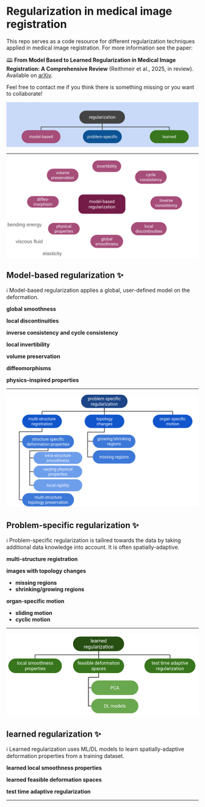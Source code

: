 # Regularization in medical image registration
This repo serves as a code resource for different regularization techniques applied in medical image registration.
For more information see the paper:

🕮 **From Model Based to Learned Regularization in Medical Image Registration: A Comprehensive Review** (Reithmeir et al., 2025, in review). Available on [arXiv](https://arxiv.org/abs/2412.15740).

Feel free to contact me if you think there is something missing or you want to collaborate!

![Alt text](figs/overview.png "overview")
***
![Alt text](figs/model-based.png "model-based")
## Model-based regularization ✨
 ℹ️ Model-based regularization applies a global, user-defined model on the deformation. 

**global smoothness**

**local discontinuities**

**inverse consistency and cycle consistency**

**local invertibility**

**volume preservation**

**diffeomorphisms**

**physics-inspired properties**

***
![Alt text](figs/problem-specific.png "problem-specific")
## Problem-specific regularization ✨
ℹ️ Problem-specific regularization is tailired towards the data by taking additional data knowledge into account. It is often spatially-adaptive.

**multi-structure registration**

**images with topology changes**
- **missing regions**
- **shrinking/growing regions**

**organ-specific motion**

- **sliding motion**
- **cyclic motion**
***
![Alt text](figs/learned.png "learned")
## learned regularization ✨
ℹ️ Learned regularization uses ML/DL models to learn spatially-adaptive deformation properties from a training dataset.

**learned local smoothness properties**

**learned feasible deformation spaces**

**test time adaptive regularization**
***